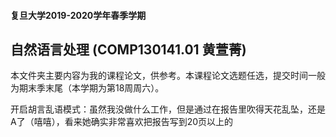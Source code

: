 #### 复旦大学2019-2020学年春季学期

## 自然语言处理 (COMP130141.01 黄萱菁)

本文件夹主要内容为我的课程论文，供参考。本课程论文选题任选，提交时间一般为期末季末尾（本学期为第18周周六）。

开启胡言乱语模式：虽然我没做什么工作，但是通过在报告里吹得天花乱坠，还是A了（嘻嘻），看来她确实非常喜欢把报告写到20页以上的